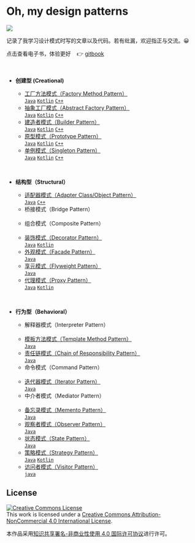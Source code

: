 # Oh, my design patterns 


[![](https://i.creativecommons.org/l/by-nc/4.0/80x15.png)](./LICENSE)

记录了我学习设计模式时写的文章以及代码。若有纰漏，欢迎指正与交流。😀

点击查看电子书，体验更好 &nbsp;&nbsp; 👉&nbsp;[gitbook](https://innofang.gitbook.io/oh-my-design-patterns/v/gitbook/)

<br/>
 
+ **创建型 (Creational)**

  -  [工厂方法模式（Factory Method Pattern）](./src/io/innofang/factory_method)   <br/>[`Java`](./src/io/innofang/factory_method/example/java)  [`Kotlin`](./src/io/innofang/factory_method/example/kotlin) [`C++`](./cpp/factory_method/main.cpp)
  -  [抽象工厂模式（Abstract Factory Pattern）](./src/io/innofang/abstract_factory) <br/>[`Java`](./src/io/innofang/abstract_factory/example/java)  [`Kotlin`](./src/io/innofang/abstract_factory/example/kotlin) [`C++`](./cpp/abstract_factory/main.cpp)
  -  [建造者模式（Builder Pattern）](./src/io/innofang/builder) <br/>[`Java`](./src/io/innofang/builder/example/java)  [`Kotlin`](./src/io/innofang/builder/example/kotlin) [`C++`](./cpp/builder/main.cpp)
  -  [原型模式（Prototype Pattern）](./src/io/innofang/prototype) <br/>[`Java`](./src/io/innofang/prototype/example/java)  [`Kotlin`](./src/io/innofang/prototype/example/kotlin) [`C++`](./cpp/prototype/main.cpp)
  -  [单例模式（Singleton Pattern）](./src/io/innofang/singleton) <br/>[`Java`](./src/io/innofang/singleton/example/java)  [`Kotlin`](./src/io/innofang/singleton/example/kotlin) [`C++`](./cpp/singleton/main.cpp)

<br/>

+ **结构型（Structural）**

  -  [适配器模式（Adapter Class/Object Pattern）](./src/io/innofang/adapter) <br/> [`Java`](./src/io/innofang/adapter/example) [`C++`](./cpp/adapter/main.cpp)
  -  桥接模式（Bridge Pattern）     <br/> &nbsp;
  -  组合模式（Composite Pattern）  <br/> &nbsp;
  -  [装饰模式（Decorator Pattern）](./src/io/innofang/decorator) <br/> [`Java`](./src/io/innofang/decorator/example/java)  [`Kotlin`](./src/io/innofang/decorator/example/kotlin)
  -  [外观模式（Facade Pattern）](./src/io/innofang/facade) <br/> [`Java`](./src/io/innofang/facade/example)
  -  [享元模式（Flyweight Pattern）](./src/io/innofang/flyweight) <br/> [`Java`](./src/io/innofang/flyweight/example)
  -  [代理模式（Proxy Pattern）](./src/io/innofang/proxy) <br/> [`Java`](./src/io/innofang/proxy/example/java) [`Kotlin`](./src/io/innofang/proxy/example/kotlin)

<br/>

+ **行为型（Behavioral）**
 
  -  解释器模式（Interpreter Pattern）  <br/>  &nbsp;
  -  [模板方法模式（Template Method Pattern）](./src/io/innofang/template_method)  <br/> [`Java`](./src/io/innofang/template_method/example)
  -  [责任链模式（Chain of Responsibility Pattern）](./src/io/innofang/chain_of_responsibility)  <br/> [`Java`](./src/io/innofang/chain_of_responsibility/example)
  -  命令模式（Command Pattern）  <br/> &nbsp;
  -  [迭代器模式（Iterator Pattern）](./src/io/innofang/iterator)  <br/> [`Java`](./src/io/innofang/iterator/example)
  -  中介者模式（Mediator Pattern）  <br/> &nbsp;
  -  [备忘录模式（Memento Pattern）](./src/io/innofang/memento)  <br/> [`Java`](./src/io/innofang/memento/example)
  -  [观察者模式（Observer Pattern）](./src/io/innofang/observer)  <br/> [`Java`](./src/io/innofang/observer/example)
  -  [状态模式（State Pattern）](./src/io/innofang/state)  <br/> [`Java`](./src/io/innofang/state/example)
  -  [策略模式（Strategy Pattern）](./src/io/innofang/strategy)  <br/> [`Java`](./src/io/innofang/strategy/example/Java)  [`Kotlin`](./src/io/innofang/strategy/example/kotlin)
  -  [访问者模式（Visitor Pattern）](./src/io/innofang/visitor)  <br/> [`java`](./src/io/innofang/visitor/example)
 
## License

<a rel="license" href="http://creativecommons.org/licenses/by-nc/4.0/"><img alt="Creative Commons License" style="border-width:0" src="https://i.creativecommons.org/l/by-nc/4.0/88x31.png" /></a><br />This work is licensed under a <a rel="license" href="http://creativecommons.org/licenses/by-nc/4.0/">Creative Commons Attribution-NonCommercial 4.0 International License</a>.

本作品采用<a rel="license" href="http://creativecommons.org/licenses/by-nc/4.0/">知识共享署名-非商业性使用 4.0 国际许可协议</a>进行许可。
 